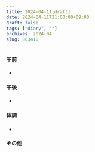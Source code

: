 ```yaml
---
title: 2024-04-11[draft]
date: 2024-04-11T21:00:00+09:00
draft: false
tags: ["diary", ""]
archives: 2024-04
slug: 863410
---
```

#### 午前
- 
#### 午後
- 
#### 体調
- 
#### その他